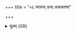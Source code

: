 +++
title = "०६ स्वस्त्य् अन्व् अचाकशम्"

+++
<details><summary>मूलम् (GR)</summary>

स्वस्त्य् अन्व् अचाकशं  
स्वस्ति प्रत्य् अचाकशम् ।  
स्वस्ति पथिषु धन्वसु  
स्वस्त्य् अप्स्व् अन्तः ।  
परिव्रजन् स्वरित +++(note Karmapañjikā, Bhatt. p. 158-159)+++  
स्वस्त्ययनम् असि ।  
भारद्वाजं स्वस्ति पुनरायणम् ॥
</details>